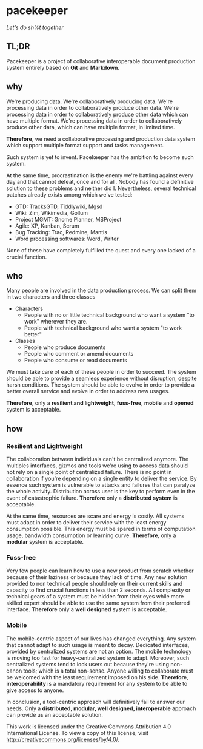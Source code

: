 pacekeeper
==========
*Let's do sh%t together*

TL;DR
-----
Pacekeeper is a project of collaborative interoperable document production system entirely based on **Git** and **Markdown**.

why
---
We're producing data.
We're collaboratively producing data.
We're processing data in order to collaboratively produce other data.
We're processing data in order to collaboratively produce other data which can have multiple format.
We're processing data in order to collaboratively produce other data, which can have multiple format, in limited time.

**Therefore**, we need a collaborative processing and production data system which support multiple format support and tasks management.

Such system is yet to invent. Pacekeeper has the ambition to become such system.

At the same time, procrastination is the enemy we're battling against every day and that cannot defeat, once and for all.
Nobody has found a definitive solution to these problems and neither did I.
Nevertheless, several technical patches already exists among which we've tested:

* GTD: TracksGTD, Tiddlywiki, Mgsd
* Wiki: Zim, Wikimedia, Gollum
* Project MGMT: Gnome Planner, MSProject
* Agile: XP, Kanban, Scrum
* Bug Tracking: Trac, Redmine, Mantis
* Word processing softwares: Word, Writer

None of these have completely fulfilled the quest and every one lacked of a crucial function.

who
---
Many people are involved in the data production process.
We can split them in two characters and three classes

* Characters
	* People with no or little technical background who want a system "to work" wherever they are.
	* People with technical background who want a system "to work better"
* Classes
	* People who produce documents
	* People who comment or amend documents
	* People who consume or read documents


We must take care of each of these people in order to succeed.
The system should be able to provide a seamless experience without disruption, despite harsh conditions.
The system should be able to evolve in order to provide a better overall service and evolve in order to address new usages.

**Therefore**, only a **resilient and lightweight**, **fuss-free**, **mobile** and **opened** system is acceptable.

how
---

### Resilient and Lightweight
The collaboration between individuals can't be centralized anymore. The multiples interfaces, gizmos and tools we're using to access data should not rely on a single point of centralized failure. There is no point in collaboration if you're depending on a single entity to deliver the service. By essence such system is vulnerable to attacks and failures that can paralyze the whole activity. Distribution across user is the key to perform even in the event of catastrophic failure.
**Therefore** only a **distributed system** is acceptable.

At the same time, resources are scare and energy is costly. All systems must adapt in order to deliver their service with the least energy consumption possible.  This energy must be spared in terms of computation usage, bandwidth consumption or learning curve.
**Therefore**, only a **modular** system is acceptable.

### Fuss-free
Very few people can learn how to use a new product from scratch whether because of their laziness or because they lack of time. Any new solution provided to non technical people should rely on their current skills and capacity to find crucial functions in less than 2 seconds. All complexity or technical gears of a system must be hidden from their eyes while more skilled expert should be able to use the same system from their preferred interface.
**Therefore** only a **well designed** system is acceptable.

### Mobile
The mobile-centric aspect of our lives has changed everything. Any system that cannot adapt to such usage is meant to decay. Dedicated interfaces, provided by centralized systems are not an option. The mobile technology is moving too fast for heavy-centralized system to adapt. Moreover, such centralized systems tend to lock users out because they're using non-canon tools; which  is a total non-sense. Anyone willing to collaborate must be welcomed with the least requirement imposed on his side.
**Therefore**, **interoperability** is a mandatory requirement for any system to be able to give access to anyone.

In conclusion, a tool-centric approach will definitively fail to answer our needs.
Only a **distributed, modular, well designed, interoperable** approach can provide us an acceptable solution.

This work is licensed under the Creative Commons Attribution 4.0 International License. To view a copy of this license, visit http://creativecommons.org/licenses/by/4.0/.
